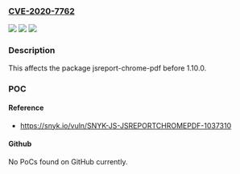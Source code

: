 ### [CVE-2020-7762](https://cve.mitre.org/cgi-bin/cvename.cgi?name=CVE-2020-7762)
![](https://img.shields.io/static/v1?label=Product&message=jsreport-chrome-pdf&color=blue)
![](https://img.shields.io/static/v1?label=Version&message=%3C%201.10.0%20&color=brighgreen)
![](https://img.shields.io/static/v1?label=Vulnerability&message=Arbitrary%20File%20Read&color=brighgreen)

### Description

This affects the package jsreport-chrome-pdf before 1.10.0.

### POC

#### Reference
- https://snyk.io/vuln/SNYK-JS-JSREPORTCHROMEPDF-1037310

#### Github
No PoCs found on GitHub currently.

